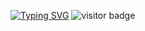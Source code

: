 [![Typing SVG](https://readme-typing-svg.demolab.com?font=Roboto&weight=800&pause=1000&vCenter=true&random=false&width=435&lines=Hey+There!;I'm+Aran)](https://git.io/typing-svg)
![visitor badge](https://visitor-badge.laobi.icu/badge?page_id=jwenjian.visitor-badge&left_text=MyPageVisitors)
